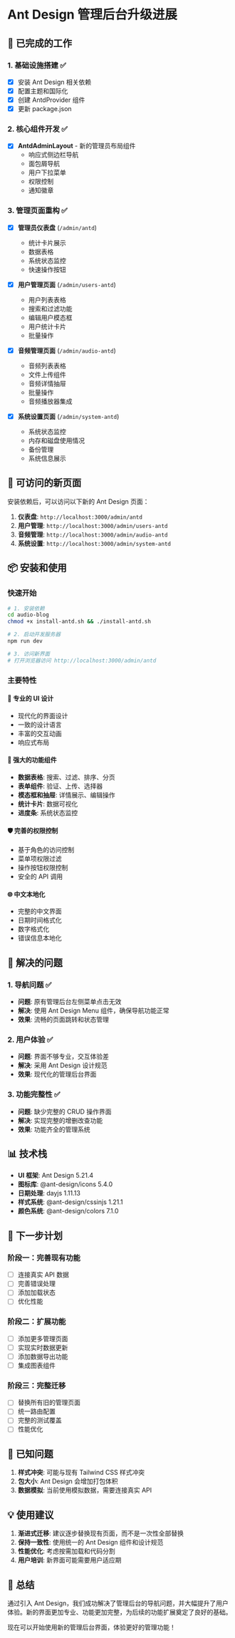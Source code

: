 # Ant Design 管理后台升级进展

## 🎉 已完成的工作

### 1. 基础设施搭建 ✅
- [x] 安装 Ant Design 相关依赖
- [x] 配置主题和国际化
- [x] 创建 AntdProvider 组件
- [x] 更新 package.json

### 2. 核心组件开发 ✅
- [x] **AntdAdminLayout** - 新的管理员布局组件
  - 响应式侧边栏导航
  - 面包屑导航
  - 用户下拉菜单
  - 权限控制
  - 通知徽章

### 3. 管理页面重构 ✅
- [x] **管理员仪表盘** (`/admin/antd`)
  - 统计卡片展示
  - 数据表格
  - 系统状态监控
  - 快速操作按钮

- [x] **用户管理页面** (`/admin/users-antd`)
  - 用户列表表格
  - 搜索和过滤功能
  - 编辑用户模态框
  - 用户统计卡片
  - 批量操作

- [x] **音频管理页面** (`/admin/audio-antd`)
  - 音频列表表格
  - 文件上传组件
  - 音频详情抽屉
  - 批量操作
  - 音频播放器集成

- [x] **系统设置页面** (`/admin/system-antd`)
  - 系统状态监控
  - 内存和磁盘使用情况
  - 备份管理
  - 系统信息展示

## 🚀 可访问的新页面

安装依赖后，可以访问以下新的 Ant Design 页面：

1. **仪表盘**: `http://localhost:3000/admin/antd`
2. **用户管理**: `http://localhost:3000/admin/users-antd`
3. **音频管理**: `http://localhost:3000/admin/audio-antd`
4. **系统设置**: `http://localhost:3000/admin/system-antd`

## 📦 安装和使用

### 快速开始
```bash
# 1. 安装依赖
cd audio-blog
chmod +x install-antd.sh && ./install-antd.sh

# 2. 启动开发服务器
npm run dev

# 3. 访问新界面
# 打开浏览器访问 http://localhost:3000/admin/antd
```

### 主要特性

#### 🎨 专业的 UI 设计
- 现代化的界面设计
- 一致的设计语言
- 丰富的交互动画
- 响应式布局

#### 🔧 强大的功能组件
- **数据表格**: 搜索、过滤、排序、分页
- **表单组件**: 验证、上传、选择器
- **模态框和抽屉**: 详情展示、编辑操作
- **统计卡片**: 数据可视化
- **进度条**: 系统状态监控

#### 🛡️ 完善的权限控制
- 基于角色的访问控制
- 菜单项权限过滤
- 操作按钮权限控制
- 安全的 API 调用

#### 🌐 中文本地化
- 完整的中文界面
- 日期时间格式化
- 数字格式化
- 错误信息本地化

## 🔄 解决的问题

### 1. 导航问题 ✅
- **问题**: 原有管理后台左侧菜单点击无效
- **解决**: 使用 Ant Design Menu 组件，确保导航功能正常
- **效果**: 流畅的页面跳转和状态管理

### 2. 用户体验 ✅
- **问题**: 界面不够专业，交互体验差
- **解决**: 采用 Ant Design 设计规范
- **效果**: 现代化的管理后台界面

### 3. 功能完整性 ✅
- **问题**: 缺少完整的 CRUD 操作界面
- **解决**: 实现完整的增删改查功能
- **效果**: 功能齐全的管理系统

## 📊 技术栈

- **UI 框架**: Ant Design 5.21.4
- **图标库**: @ant-design/icons 5.4.0
- **日期处理**: dayjs 1.11.13
- **样式系统**: @ant-design/cssinjs 1.21.1
- **颜色系统**: @ant-design/colors 7.1.0

## 🎯 下一步计划

### 阶段一：完善现有功能
- [ ] 连接真实 API 数据
- [ ] 完善错误处理
- [ ] 添加加载状态
- [ ] 优化性能

### 阶段二：扩展功能
- [ ] 添加更多管理页面
- [ ] 实现实时数据更新
- [ ] 添加数据导出功能
- [ ] 集成图表组件

### 阶段三：完整迁移
- [ ] 替换所有旧的管理页面
- [ ] 统一路由配置
- [ ] 完整的测试覆盖
- [ ] 性能优化

## 🐛 已知问题

1. **样式冲突**: 可能与现有 Tailwind CSS 样式冲突
2. **包大小**: Ant Design 会增加打包体积
3. **数据模拟**: 当前使用模拟数据，需要连接真实 API

## 💡 使用建议

1. **渐进式迁移**: 建议逐步替换现有页面，而不是一次性全部替换
2. **保持一致性**: 使用统一的 Ant Design 组件和设计规范
3. **性能优化**: 考虑按需加载和代码分割
4. **用户培训**: 新界面可能需要用户适应期

## 🎊 总结

通过引入 Ant Design，我们成功解决了管理后台的导航问题，并大幅提升了用户体验。新的界面更加专业、功能更加完整，为后续的功能扩展奠定了良好的基础。

现在可以开始使用新的管理后台界面，体验更好的管理功能！